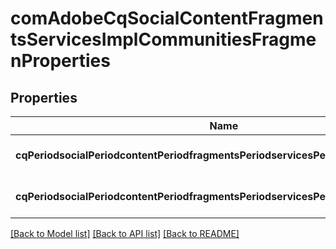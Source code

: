# comAdobeCqSocialContentFragmentsServicesImplCommunitiesFragmenProperties

## Properties
Name | Type | Description | Notes
------------ | ------------- | ------------- | -------------
**cqPeriodsocialPeriodcontentPeriodfragmentsPeriodservicesPeriodenabled** | [**ConfigNodePropertyBoolean**](ConfigNodePropertyBoolean.md) |  | [optional] [default to null]
**cqPeriodsocialPeriodcontentPeriodfragmentsPeriodservicesPeriodwaitTimeSeconds** | [**ConfigNodePropertyInteger**](ConfigNodePropertyInteger.md) |  | [optional] [default to null]

[[Back to Model list]](../README.md#documentation-for-models) [[Back to API list]](../README.md#documentation-for-api-endpoints) [[Back to README]](../README.md)


